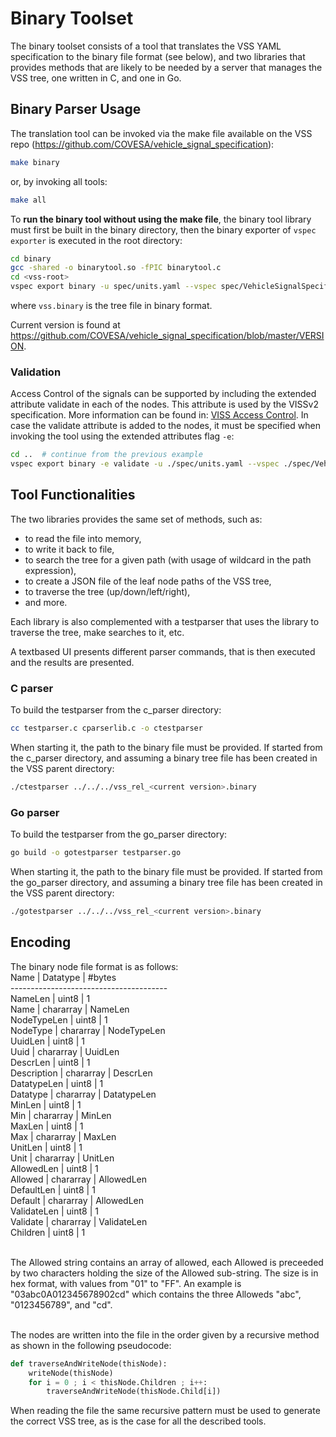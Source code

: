 # Binary Toolset
The binary toolset consists of a tool that translates the VSS YAML specification to the binary file format (see below),
and two libraries that provides methods that are likely to be needed by a server that manages the VSS tree, one written in C, and one in Go.<br>

## Binary Parser Usage
The translation tool can be invoked via the make file available on the VSS repo (https://github.com/COVESA/vehicle_signal_specification):

```bash
make binary
```
or, by invoking all tools:

```bash
make all
```

To **run the binary tool without using the make file**, the binary tool library must first be built in the
binary directory, then the binary exporter of `vspec exporter` is executed in the root directory:

```bash
cd binary
gcc -shared -o binarytool.so -fPIC binarytool.c
cd <vss-root>
vspec export binary -u spec/units.yaml --vspec spec/VehicleSignalSpecification.vspec -o vss.binary -b binary/binarytool.so
```

where `vss.binary` is the tree file in binary format.

Current version is found at https://github.com/COVESA/vehicle_signal_specification/blob/master/VERSION.

### Validation
Access Control of the signals can be supported by including the extended attribute validate in each of the nodes.
This attribute is used by the VISSv2 specification.
More information can be found in:
[VISS Access Control](https://www.w3.org/TR/viss2-core/#access-control-selection).
In case the validate attribute is added to the nodes, it must be specified when invoking the tool
using the extended attributes flag `-e`:

```bash
cd ..  # continue from the previous example
vspec export binary -e validate -u ./spec/units.yaml --vspec ./spec/VehicleSignalSpecification.vspec -o vss.binary -b binary/binarytool.so
```


## Tool Functionalities
The two libraries provides the same set of methods, such as:

- to read the file into memory,
- to write it back to file,
- to search the tree for a given path (with usage of wildcard in the path expression),
- to create a JSON file of the leaf node paths of the VSS tree,
- to traverse the tree (up/down/left/right),
- and more.

Each library is also complemented with a testparser that uses the library to traverse the tree, make searches to it, etc.

A textbased UI presents different parser commands, that is then executed and the results are presented.

### C parser
To build the testparser from the c_parser directory:

```bash
cc testparser.c cparserlib.c -o ctestparser
```
When starting it, the path to the binary file must be provided. If started from the c_parser directory,
and assuming a binary tree file has been created in the VSS parent directory:

```bash
./ctestparser ../../../vss_rel_<current version>.binary
```

### Go parser
To build the testparser from the go_parser directory:

```bash
go build -o gotestparser testparser.go
```
When starting it, the path to the binary file must be provided. If started from the go_parser directory,
and assuming a binary tree file has been created in the VSS parent directory:

```bash
./gotestparser ../../../vss_rel_<current version>.binary
```

## Encoding

The binary node file format is as follows:<br>
    Name        | Datatype  | #bytes<br>
    ---------------------------------------<br>
    NameLen     | uint8     | 1<br>
    Name        | chararray | NameLen<br>
    NodeTypeLen | uint8     | 1<br>
    NodeType    | chararray | NodeTypeLen<br>
    UuidLen     | uint8     | 1<br>
    Uuid        | chararray | UuidLen<br>
    DescrLen    | uint8     | 1<br>
    Description | chararray | DescrLen<br>
    DatatypeLen | uint8     | 1<br>
    Datatype    | chararray | DatatypeLen<br>
    MinLen      | uint8     | 1<br>
    Min         | chararray | MinLen<br>
    MaxLen      | uint8     | 1<br>
    Max         | chararray | MaxLen<br>
    UnitLen     | uint8     | 1<br>
    Unit        | chararray | UnitLen<br>
    AllowedLen  | uint8     | 1<br>
    Allowed     | chararray | AllowedLen<br>
    DefaultLen  | uint8     | 1<br>
    Default     | chararray | AllowedLen<br>
    ValidateLen | uint8     | 1<br>
    Validate    | chararray | ValidateLen<br>
    Children    | uint8     | 1<br><br>

The Allowed string contains an array of allowed, each Allowed is preceeded by two characters holding the size of the Allowed sub-string.
The size is in hex format, with values from "01" to "FF". An example is "03abc0A012345678902cd" which contains the three Alloweds "abc", "0123456789", and "cd".<br><br>

The nodes are written into the file in the order given by a recursive method as shown in the following pseudocode:

```python
def traverseAndWriteNode(thisNode):
	writeNode(thisNode)
	for i = 0 ; i < thisNode.Children ; i++:
		traverseAndWriteNode(thisNode.Child[i])
```

When reading the file the same recursive pattern must be used to generate the correct VSS tree, as is the case for all the described tools.
